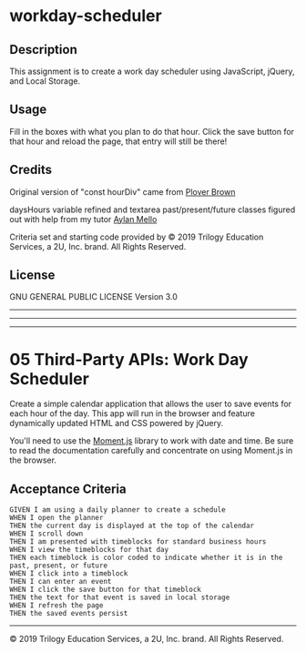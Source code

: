 # workday-scheduler

## Description

This assignment is to create a work day scheduler using JavaScript, jQuery, and Local Storage.

## Usage

Fill in the boxes with what you plan to do that hour. Click the save button for that hour and reload the page, that entry will still be there!

## Credits

Original version of "const hourDiv" came from [Plover Brown](https://github.com/rebgrasshopper)

daysHours variable refined and textarea past/present/future classes figured out with help from my tutor [Aylan Mello](https://www.linkedin.com/in/aylanmello/)

Criteria set and starting code provided by © 2019 Trilogy Education Services, a 2U, Inc. brand. All Rights Reserved.

## License

GNU GENERAL PUBLIC LICENSE Version 3.0

---
---
---

# 05 Third-Party APIs: Work Day Scheduler

Create a simple calendar application that allows the user to save events for each hour of the day. This app will run in the browser and feature dynamically updated HTML and CSS powered by jQuery.

You'll need to use the [Moment.js](https://momentjs.com/) library to work with date and time. Be sure to read the documentation carefully and concentrate on using Moment.js in the browser.

## Acceptance Criteria

```
GIVEN I am using a daily planner to create a schedule
WHEN I open the planner
THEN the current day is displayed at the top of the calendar
WHEN I scroll down
THEN I am presented with timeblocks for standard business hours
WHEN I view the timeblocks for that day
THEN each timeblock is color coded to indicate whether it is in the past, present, or future
WHEN I click into a timeblock
THEN I can enter an event
WHEN I click the save button for that timeblock
THEN the text for that event is saved in local storage
WHEN I refresh the page
THEN the saved events persist
```

- - -
© 2019 Trilogy Education Services, a 2U, Inc. brand. All Rights Reserved.
